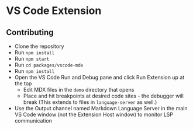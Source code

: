 # VS Code Extension

## Contributing

- Clone the repository
- Run `npm install`
- Run `npm start`
- Run `cd packages/vscode-mdx`
- Run `npm install`
- Open the VS Code Run and Debug pane and click Run Extension up at the top
  - Edit MDX files in the `demo` directory that opens
  - Place and hit breakpoints at desired code sites - the debugger will break
    (This extends to files in `language-server` as well.)
- Use the Output channel named Markdown Language Server in the main VS Code
  window (not the Extension Host window) to monitor LSP communication

